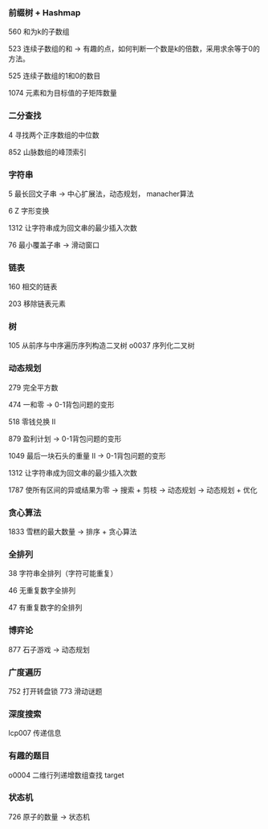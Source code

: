 ### 前缀树 + Hashmap
560 和为k的子数组

523 连续子数组的和
-> 有趣的点，如何判断一个数是k的倍数，采用求余等于0的方法。

525 连续子数组的1和0的数目

1074 元素和为目标值的子矩阵数量

### 二分查找
4 寻找两个正序数组的中位数

852 山脉数组的峰顶索引  

### 字符串
5 最长回文子串 
-> 中心扩展法，动态规划， manacher算法

6 Z 字形变换

1312 让字符串成为回文串的最少插入次数

76 最小覆盖子串
-> 滑动窗口

### 链表
160 相交的链表

203 移除链表元素

### 树
105 从前序与中序遍历序列构造二叉树
o0037 序列化二叉树

### 动态规划
279 完全平方数

474 一和零
-> 0-1背包问题的变形

518 零钱兑换 II

879 盈利计划
-> 0-1背包问题的变形

1049 最后一块石头的重量 II
-> 0-1背包问题的变形

1312 让字符串成为回文串的最少插入次数

1787 使所有区间的异或结果为零
-> 搜索 + 剪枝
-> 动态规划
-> 动态规划 + 优化

### 贪心算法
1833 雪糕的最大数量
-> 排序 + 贪心算法

### 全排列
38 字符串全排列（字符可能重复）

46 无重复数字全排列

47 有重复数字的全排列

### 博弈论
877 石子游戏 
-> 动态规划

### 广度遍历
752 打开转盘锁
773 滑动谜题

### 深度搜索
lcp007 传递信息

### 有趣的题目
o0004 二维行列递增数组查找 target

### 状态机
726 原子的数量 -> 状态机
